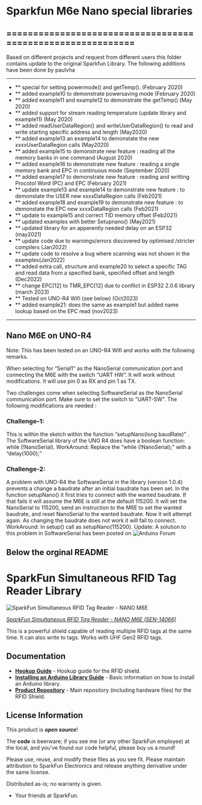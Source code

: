 # Sparkfun M6e Nano special libraries

## ===========================================================

Based on different projects and request from different users this
folder contains update to the original Sparkfun Library. The following additions have been done by paulvha

* ************************************************************************************
* ** special for setting powermode() and getTemp(). (February 2020)
* ** added example10 to demonstrate powersaving mode (February  2020)
* ** added example11 and example12 to demonstrate the getTemp() (May 2020)
* ** added support for stream reading temperature (update library and example11) (May 2020)
* ** added readUserDataRegion() and writeUserDataRegion() to read and write starting specific address and length (May2020)
* ** added example13 an example14 to demonstate the new xxxxUserDataRegion calls (May2020)
* ** added example15 to demonstrate new feature : reading all the memory banks in one command (August 2020)
* ** added example16 to demonstrate new feature : reading a single memory bank and EPC in continuous mode (September 2020)
* ** added example17 to demonstrate new feature : reading and writting Procotol Word (PC) and EPC (February 2021)
* ** update example13 and example14 to demonstrate new feature : to demonstate the USER new xxxxDataRegion calls (Feb2021)
* ** added example18 and example19 to demonstrate new feature : to demonstate the EPC new xxxxDataRegion calls (Feb2021)
* ** update to example15 and correct TID memory offset (Feb2021)
* ** updated examples with better Setupnano() (May2021)
* ** updated library for an apperently needed delay on an ESP32 (may2021)
* ** update code due to warnings/errors discovered by optimised  /stricter compilers (Jan2022)
* ** update code to resolve a bug where scanning was not shown in the examples(Jan2022)
* ** added extra call, structure  and example20 to select a specific TAG and read data from a specified bank, specified offset and length (Dec2022)
* ** change EPC[12] to TMR_EPC[12] due to conflict in ESP32  2.0.6 library (march 2023)
* ** Tested on UNO-R4 Wifi (see below) (Oct2023)
* ** added example21: does the same as example1 but added name lookup based on the EPC read (nov2023)
* ************************************************************************************

## Nano M6E on UNO-R4
Note: This has been tested on an UNO-R4 Wifi and works with the following remarks.

When selecting for “Serial1” as the NanoSerial communication port and connecting the M6E with the switch “UART HW”. It will work without modifications. It will use pin 0 as RX and pin 1 as TX.

Two challenges come when selecting SoftwareSerial as the NanoSerial communication port. Make sure to set the switch to "UART-SW".
The following modifications are needed :

### Challenge-1:
This is within the sketch within the function “setupNano(long baudRate)” . The SoftwareSerial library of the UNO R4 does have a boolean function:  while (!NanoSerial).
WorkAround: Replace the “while (!NanoSerial);” with a “delay(1000);”

### Challenge-2:
A problem with UNO-R4 the SoftwareSerial in the library (version 1.0.4) prevents a change a baudrate after an initial baudrate has been set.
In the function setupNano() it first tries to connect with the wanted baudrate. If that fails it will assume the M6E is still at the default 115200. It will set the NanoSerial to 115200, send an instruction to the M6E to set the wanted baudrate, and reset NanoSerial to the wanted baudrate. Now it will attempt again. As changing the baudrate does not work it will fail to connect.
WorkAround: In setup() call as setupNano(115200).
Update: A solution to this problem in SoftwareSerial has been posted on ![Arduino Forum]( https://forum.arduino.cc/t/softwareserial-no-baudrate-change-possible/1179988/6)

## Below the orginal README

SparkFun Simultaneous RFID Tag Reader Library
===========================================================

![SparkFun Simultaneous RFID Tag Reader - NANO M6E](https://cdn.sparkfun.com//assets/parts/1/1/9/1/6/14066-06a.jpg)

[*SparkFun Simultaneous RFID Tag Reader - NANO M6E (SEN-14066)*](https://www.sparkfun.com/products/14066)

This is a powerful shield capable of reading multiple RFID tags at the same time. It can also write to tags. Works with UHF Gen2 RFID tags.

Documentation
--------------

* **[Hookup Guide](https://learn.sparkfun.com/tutorials/simultaneous-rfid-tag-reader-hookup-guide)** - Hookup guide for the RFID shield.
* **[Installing an Arduino Library Guide](https://learn.sparkfun.com/tutorials/installing-an-arduino-library)** - Basic information on how to install an Arduino library.
* **[Product Repository](https://github.com/sparkfun/Simultaneous_RFID_Tag_Reader)** - Main repository (including hardware files) for the RFID Shield.

License Information
-------------------

This product is _**open source**_!

The **code** is beerware; if you see me (or any other SparkFun employee) at the local, and you've found our code helpful, please buy us a round!

Please use, reuse, and modify these files as you see fit. Please maintain attribution to SparkFun Electronics and release anything derivative under the same license.

Distributed as-is; no warranty is given.

- Your friends at SparkFun.
